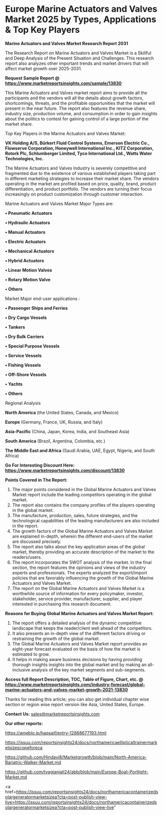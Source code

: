 # Europe Marine Actuators and Valves Market 2025 by Types, Applications & Top Key Players

<strong>Marine Actuators and Valves Market Research Report 2031</strong>

The Research Report on Marine Actuators and Valves Market is a Skillful and Deep Analysis of the Present Situation and Challenges. This research report also analyzes other important trends and market drivers that will affect market growth over 2025-2031.

<strong>Request Sample Report @ <a href=https://www.marketreportsinsights.com/sample/13830>https://www.marketreportsinsights.com/sample/13830</a></strong>

This Marine Actuators and Valves market report aims to provide all the participants and the vendors will all the details about growth factors, shortcomings, threats, and the profitable opportunities that the market will present in the near future. The report also features the revenue share, industry size, production volume, and consumption in order to gain insights about the politics to contest for gaining control of a large portion of the market share.

Top Key Players in the Marine Actuators and Valves Market:

<strong>VK Holding A/S, Bürkert Fluid Control Systems, Emerson Electric Co., Flowserve Corporation, Honeywell International Inc., KITZ Corporation, Rotork Plc, Schlumberger Limited, Tyco International Ltd., Watts Water Technologies, Inc.</strong>

The Marine Actuators and Valves Industry is severely competitive and fragmented due to the existence of various established players taking part in different marketing strategies to increase their market share. The vendors operating in the market are profiled based on price, quality, brand, product differentiation, and product portfolio. The vendors are turning their focus increasingly on product customization through customer interaction.

Marine Actuators and Valves Market Major Types are:

<strong>• Pneumatic Actuators

• Hydraulic Actuators

• Manual Actuators

• Electric Actuators

• Mechanical Actuators

• Hybrid Actuators

• Linear Motion Valves

• Rotary Motion Valve

• Others</strong>

Market Major end-user applications :

<strong>• Passenger Ships and Ferries

• Dry Cargo Vessels

• Tankers

• Dry Bulk Carriers

• Special Purpose Vessels

• Service Vessels

• Fishing Vessels

• Off-Shore Vessels

• Yachts

• Others</strong>

Regional Analysis

</u><strong><b>North America</b></strong> (the United States, Canada, and Mexico)

<strong><b>Europe </b></strong>(Germany, France, UK, Russia, and Italy)

<strong><b>Asia-Pacific</b></strong> (China, Japan, Korea, India, and Southeast Asia)

<strong><b>South America</b></strong> (Brazil, Argentina, Colombia, etc.)

<strong><b>The Middle East and Africa</b></strong> (Saudi Arabia, UAE, Egypt, Nigeria, and South Africa)

<strong>Go For Interesting Discount Here: <a href=https://www.marketreportsinsights.com/discount/13830>https://www.marketreportsinsights.com/discount/13830</a></strong>

<strong>Points Covered in The Report:</strong>
<ol>
  <li>The major points considered in the Global Marine Actuators and Valves Market report include the leading competitors operating in the global market.</li>
  <li>The report also contains the company profiles of the players operating in the global market.</li>
  <li>The manufacture, production, sales, future strategies, and the technological capabilities of the leading manufacturers are also included in the report.</li>
  <li>The growth factors of the Global Marine Actuators and Valves Market are explained in-depth, wherein the different end-users of the market are discussed precisely.</li>
  <li>The report also talks about the key application areas of the global market, thereby providing an accurate description of the market to the readers/users.</li>
  <li>The report incorporates the SWOT analysis of the market. In the final section, the report features the opinions and views of the industry experts and professionals. The experts analyzed the export/import policies that are favorably influencing the growth of the Global Marine Actuators and Valves Market.</li>
  <li>The report on the Global Marine Actuators and Valves Market is a worthwhile source of information for every policymaker, investor, stakeholder, service provider, manufacturer, supplier, and player interested in purchasing this research document.</li>
</ol>
<strong>Reasons for Buying Global Marine Actuators and Valves Market Report:</strong>

<ol>
  <li>The report offers a detailed analysis of the dynamic competitive landscape that keeps the reader/client well ahead of the competitors.</li>
  <li>It also presents an in-depth view of the different factors driving or restraining the growth of the global market.</li>
  <li>The Global Marine Actuators and Valves Market report provides an eight-year forecast evaluated on the basis of how the market is estimated to grow.</li>
  <li>It helps in making aware business decisions by having providing thorough insights insights into the global market and by making an all-inclusive analysis of the key market segments and sub-segments.</li>
</ol>
<strong>Access full Report Description, TOC, Table of Figure, Chart, etc. @ <a href=https://www.marketreportsinsights.com/industry-forecast/global-marine-actuators-and-valves-market-growth-2021-13830>https://www.marketreportsinsights.com/industry-forecast/global-marine-actuators-and-valves-market-growth-2021-13830</a></strong>


Thanks for reading this article; you can also get individual chapter wise section or region wise report version like Asia, United States, Europe.

<strong>Contact Us:</strong>
sales@marketreportsinsights.com

<strong>Our other reports:</strong>

<a href=https://ameblo.jp/haqsaif/entry-12888677193.html>https://ameblo.jp/haqsaif/entry-12888677193.html</a>

<a href=https://issuu.com/reportsinsights24/docs/northamericaellipticaltrainermarketsizescopeforeca>https://issuu.com/reportsinsights24/docs/northamericaellipticaltrainermarketsizescopeforeca</a>

<a href=https://github.com/Hindavi8/Marketgrowth/blob/main/North-America-Bariatric-Walker-Market.md>https://github.com/Hindavi8/Marketgrowth/blob/main/North-America-Bariatric-Walker-Market.md</a>

<a href=https://github.com/tyagianjali24/abb/blob/main/Europe-Boat-Portlight-Market.md>https://github.com/tyagianjali24/abb/blob/main/Europe-Boat-Portlight-Market.md</a>

<a href=https://issuu.com/reportsinsights24/docs/northamericacontainerizedsolargeneratormarketsizea?cta=post-publish-view-live>https://issuu.com/reportsinsights24/docs/northamericacontainerizedsolargeneratormarketsizea?cta=post-publish-view-live</a>"
